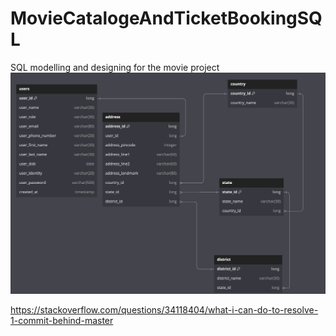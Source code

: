 # MovieCatalogeAndTicketBookingSQL
SQL modelling and designing for the movie project
![User Details Schema](https://github.com/Rohithv07/MovieCatalogeAndTicketBookingSQL/blob/main/LoginUserDetails.png)

https://stackoverflow.com/questions/34118404/what-i-can-do-to-resolve-1-commit-behind-master
